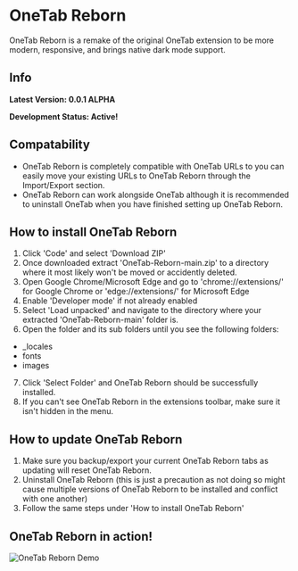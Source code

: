 # OneTab Reborn
OneTab Reborn is a remake of the original OneTab extension to be more modern, responsive, and brings native dark mode support.

## Info
**Latest Version: 0.0.1 ALPHA**

**Development Status: Active!**

## Compatability
- OneTab Reborn is completely compatible with OneTab URLs to you can easily move your existing URLs to OneTab Reborn through the Import/Export section.
- OneTab Reborn can work alongside OneTab although it is recommended to uninstall OneTab when you have finished setting up OneTab Reborn.

## How to install OneTab Reborn
1. Click 'Code' and select 'Download ZIP'
2. Once downloaded extract 'OneTab-Reborn-main.zip' to a directory where it most likely won't be moved or accidently deleted.
3. Open Google Chrome/Microsoft Edge and go to 'chrome://extensions/' for Google Chrome or 'edge://extensions/' for Microsoft Edge
4. Enable 'Developer mode' if not already enabled
5. Select 'Load unpacked' and navigate to the directory where your extracted 'OneTab-Reborn-main' folder is.
6. Open the folder and its sub folders until you see the following folders:
- _locales
- fonts
- images
7. Click 'Select Folder' and OneTab Reborn should be successfully installed.
8. If you can't see OneTab Reborn in the extensions toolbar, make sure it isn't hidden in the menu.

## How to update OneTab Reborn
1. Make sure you backup/export your current OneTab Reborn tabs as updating will reset OneTab Reborn.
2. Uninstall OneTab Reborn (this is just a precaution as not doing so might cause multiple versions of OneTab Reborn to be installed and conflict with one another)
3. Follow the same steps under 'How to install OneTab Reborn'

## OneTab Reborn in action!
![OneTab Reborn Demo](https://user-images.githubusercontent.com/29596317/160380486-6eb9a81b-d492-4a3b-a34d-7fd0e0b61302.gif)
